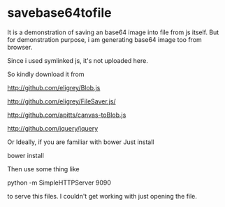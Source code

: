 # savebase64tofile
It is a demonstration of saving an base64 image into file from js itself. But for demonstration purpose, i am generating base64 image too from browser.

Since i used symlinked js, it's not uploaded here.

So kindly download it from

http://github.com/eligrey/Blob.js

http://github.com/eligrey/FileSaver.js/

http://github.com/apitts/canvas-toBlob.js

http://github.com/jquery/jquery

Or Ideally, if you are familiar with bower
Just install 


bower install


Then use some thing like

python -m SimpleHTTPServer 9090

to serve this files. I couldn't get working with just opening the file.

